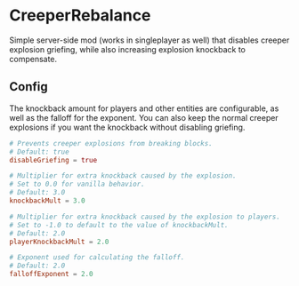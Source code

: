 # CreeperRebalance
Simple server-side mod (works in singleplayer as well) that disables creeper explosion griefing, while also increasing explosion knockback to compensate.

## Config
The knockback amount for players and other entities are configurable, as well as the falloff for the exponent. You can also keep the normal creeper explosions if you want the knockback without disabling griefing.
```toml
# Prevents creeper explosions from breaking blocks. 
# Default: true
disableGriefing = true

# Multiplier for extra knockback caused by the explosion.
# Set to 0.0 for vanilla behavior.
# Default: 3.0
knockbackMult = 3.0

# Multiplier for extra knockback caused by the explosion to players.
# Set to -1.0 to default to the value of knockbackMult.
# Default: 2.0
playerKnockbackMult = 2.0

# Exponent used for calculating the falloff.
# Default: 2.0
falloffExponent = 2.0
```
